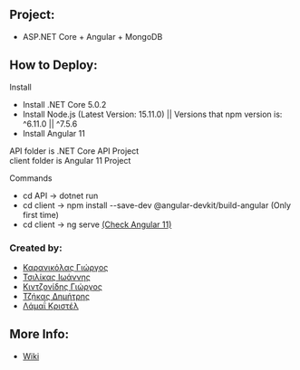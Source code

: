 ## Project:
* ASP.NET Core + Angular + MongoDB

## How to Deploy:
Install
* Install .NET Core 5.0.2
* Install Node.js (Latest Version: 15.11.0) || Versions that npm version is: ^6.11.0 || ^7.5.6
* Install Angular 11

API folder is .NET Core API Project </br>
client folder is Angular 11 Project

Commands
* cd API -> dotnet run
* cd client -> npm install --save-dev @angular-devkit/build-angular (Only first time)
* cd client -> ng serve [(Check Angular 11)](http://localhost:4200/)

### Created by:
* [Καρανικόλας Γιώργος](https://github.com/SeijinD)
* [Τσιλίκας Ιωάννης](https://github.com/Ioatsi)
* [Κιντζονίδης Γιώργος](https://github.com/kintzo)
* [Τζήκας Δημήτρης](https://github.com/DimitrisTzikas)
* [Λάμαΐ Κριστέλ](https://github.com/klamaj)
## More Info:
* [Wiki](https://github.com/ADOPSE-Team/M-TV-Info/wiki)

